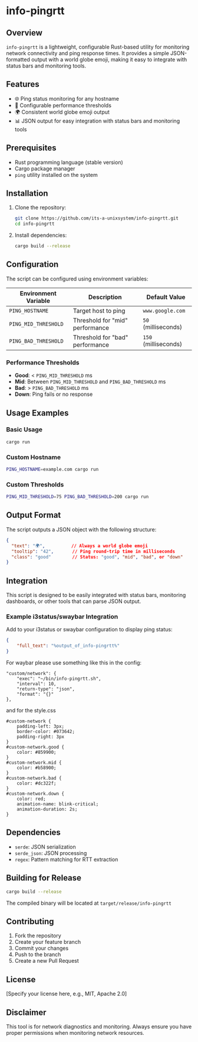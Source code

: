 # info-pingrtt

## Overview

`info-pingrtt` is a lightweight, configurable Rust-based utility for monitoring network connectivity and ping response times. It provides a simple JSON-formatted output with a world globe emoji, making it easy to integrate with status bars and monitoring tools.

## Features

- 🌐 Ping status monitoring for any hostname
- 🚦 Configurable performance thresholds
- 🌍 Consistent world globe emoji output
- 📊 JSON output for easy integration with status bars and monitoring tools

## Prerequisites

- Rust programming language (stable version)
- Cargo package manager
- `ping` utility installed on the system

## Installation

1. Clone the repository:
   ```bash
   git clone https://github.com/its-a-unixsystem/info-pingrtt.git
   cd info-pingrtt
   ```

2. Install dependencies:
   ```bash
   cargo build --release
   ```

## Configuration

The script can be configured using environment variables:

| Environment Variable   | Description                     | Default Value       |
|-----------------------|--------------------------------|---------------------|
| `PING_HOSTNAME`       | Target host to ping             | `www.google.com`    |
| `PING_MID_THRESHOLD`  | Threshold for "mid" performance | `50` (milliseconds) |
| `PING_BAD_THRESHOLD`  | Threshold for "bad" performance | `150` (milliseconds)|

### Performance Thresholds

- **Good**: < `PING_MID_THRESHOLD` ms
- **Mid**: Between `PING_MID_THRESHOLD` and `PING_BAD_THRESHOLD` ms
- **Bad**: > `PING_BAD_THRESHOLD` ms
- **Down**: Ping fails or no response

## Usage Examples

### Basic Usage
```bash
cargo run
```

### Custom Hostname
```bash
PING_HOSTNAME=example.com cargo run
```

### Custom Thresholds
```bash
PING_MID_THRESHOLD=75 PING_BAD_THRESHOLD=200 cargo run
```

## Output Format

The script outputs a JSON object with the following structure:

```json
{
  "text": "🌍",          // Always a world globe emoji
  "tooltip": "42",       // Ping round-trip time in milliseconds
  "class": "good"        // Status: "good", "mid", "bad", or "down"
}
```

## Integration

This script is designed to be easily integrated with status bars, monitoring dashboards, or other tools that can parse JSON output.

### Example i3status/swaybar Integration

Add to your i3status or swaybar configuration to display ping status:

```json
{
    "full_text": "%output_of_info-pingrtt%"
}
```

For waybar please use something like this in the config:
```
"custom/network": {
    "exec": "~/bin/info-pingrtt.sh",
    "interval": 10,
    "return-type": "json",
    "format": "{}"
},
```
and for the style.css
```
#custom-network {
    padding-left: 3px;
    border-color: #073642;
    padding-right: 3px
}
#custom-network.good {
    color: #859900;
}
#custom-network.mid {
    color: #b58900;
}
#custom-network.bad {
    color: #dc322f;
}
#custom-network.down {
    color: red;
    animation-name: blink-critical;
    animation-duration: 2s;    
}
```
## Dependencies

- `serde`: JSON serialization
- `serde_json`: JSON processing
- `regex`: Pattern matching for RTT extraction

## Building for Release

```bash
cargo build --release
```

The compiled binary will be located at `target/release/info-pingrtt`

## Contributing

1. Fork the repository
2. Create your feature branch
3. Commit your changes
4. Push to the branch
5. Create a new Pull Request

## License

[Specify your license here, e.g., MIT, Apache 2.0]

## Disclaimer

This tool is for network diagnostics and monitoring. Always ensure you have proper permissions when monitoring network resources.
